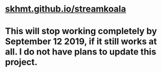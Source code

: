# [skhmt.github.io/streamkoala](//skhmt.github.io/streamkoala)

# This will stop working completely by September 12 2019, if it still works at all. I do not have plans to update this project.
